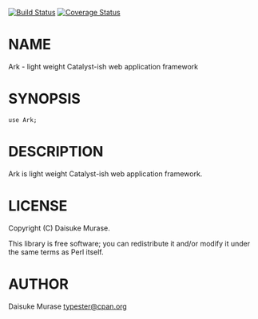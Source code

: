 [![Build Status](https://travis-ci.org/ark-framework/ark-perl.png?branch=master)](https://travis-ci.org/ark-framework/ark-perl) [![Coverage Status](https://coveralls.io/repos/ark-framework/ark-perl/badge.png?branch=master)](https://coveralls.io/r/ark-framework/ark-perl?branch=master)
# NAME

Ark - light weight Catalyst-ish web application framework

# SYNOPSIS

    use Ark;

# DESCRIPTION

Ark is light weight Catalyst-ish web application framework.

# LICENSE

Copyright (C) Daisuke Murase.

This library is free software; you can redistribute it and/or modify
it under the same terms as Perl itself.

# AUTHOR

Daisuke Murase <typester@cpan.org>
